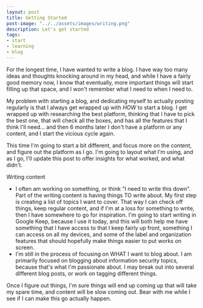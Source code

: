 ```yaml
---
layout: post
title: Getting Started
post-image: "../../assets/images/writing.png"
description: Let's get started
tags:
- start
- learning
- blog
---
```


For the longest time, I have wanted to write a blog. I have way too many ideas and thoughts knocking around in my head, and while I have a fairly good memory now, I know that eventually, more important things will start filling up that space, and I won't remember what I need to when I need to.

My problem with starting a blog, and dedicating myself to actually posting regularly is that I always get wrapped up with _HOW_ to start a blog. I get wrapped up with researching the best platform, thinking that I have to pick the best one, that will check all the boxes, and has all the features that I think I'll need... and then 6 months later I don't have a platform or any content, and I start the vicious cycle again.

This time I'm going to start a bit different, and focus more on the content, and figure out the platform as I go. I'm going to layout what I'm using, and as I go, I'll update this post to offer insights for what worked, and what didn't.

Writing content
- I often am working on something, or think "I need to write this down".  Part of the writing content is having things TO write about.  My first step is creating a list of topics I want to cover. That way I can check off things, keep regular content, and if I'm at a loss for something to write, then I have somewhere to go for inspiration. I'm going to start writing in Google Keep, because I use it today, and this will both help me have something that I have access to that I keep fairly up front, something I can access on all my devices, and some of the label and organization features that should hopefully make things easier to put works on screen.
- I'm still in the process of focusing on WHAT I want to blog about. I am primarily focused on blogging about information security topics, because that's what I'm passionate about. I may break out into several different blog posts, or work on tagging different things.

Once I figure out things, I'm sure things will end up coming up that will take my spare time, and content will be slow coming out.  Bear with me while I see if I can make this go actually happen.